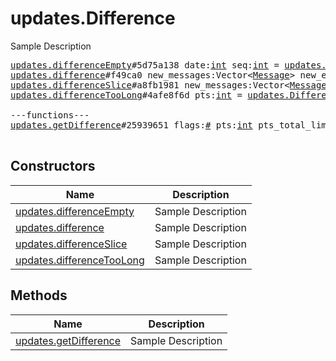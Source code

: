 # updates.Difference

Sample Description

<pre>
<a href="../constructor/updates.differenceEmpty.md">updates.differenceEmpty</a>#5d75a138 date:<a href="../type/int.md">int</a> seq:<a href="../type/int.md">int</a> = <a href="../type/updates.Difference.md">updates.Difference</a>;
<a href="../constructor/updates.difference.md">updates.difference</a>#f49ca0 new_messages:Vector&lt;<a href="../type/Message.md">Message</a>&gt; new_encrypted_messages:Vector&lt;<a href="../type/EncryptedMessage.md">EncryptedMessage</a>&gt; other_updates:Vector&lt;<a href="../type/Update.md">Update</a>&gt; chats:Vector&lt;<a href="../type/Chat.md">Chat</a>&gt; users:Vector&lt;<a href="../type/User.md">User</a>&gt; state:<a href="../type/updates.State.md">updates.State</a> = <a href="../type/updates.Difference.md">updates.Difference</a>;
<a href="../constructor/updates.differenceSlice.md">updates.differenceSlice</a>#a8fb1981 new_messages:Vector&lt;<a href="../type/Message.md">Message</a>&gt; new_encrypted_messages:Vector&lt;<a href="../type/EncryptedMessage.md">EncryptedMessage</a>&gt; other_updates:Vector&lt;<a href="../type/Update.md">Update</a>&gt; chats:Vector&lt;<a href="../type/Chat.md">Chat</a>&gt; users:Vector&lt;<a href="../type/User.md">User</a>&gt; intermediate_state:<a href="../type/updates.State.md">updates.State</a> = <a href="../type/updates.Difference.md">updates.Difference</a>;
<a href="../constructor/updates.differenceTooLong.md">updates.differenceTooLong</a>#4afe8f6d pts:<a href="../type/int.md">int</a> = <a href="../type/updates.Difference.md">updates.Difference</a>;

---functions---
<a href="../method/updates.getDifference.md">updates.getDifference</a>#25939651 flags:<a href="../type/#.md">#</a> pts:<a href="../type/int.md">int</a> pts_total_limit:flags.0?<a href="../type/int.md">int</a> date:<a href="../type/int.md">int</a> qts:<a href="../type/int.md">int</a> = <a href="../type/updates.Difference.md">updates.Difference</a>;

</pre>

## Constructors

| Name | Description |
|------|-------------|
| [updates.differenceEmpty](../constructor/updates.differenceEmpty.md) | Sample Description |
| [updates.difference](../constructor/updates.difference.md) | Sample Description |
| [updates.differenceSlice](../constructor/updates.differenceSlice.md) | Sample Description |
| [updates.differenceTooLong](../constructor/updates.differenceTooLong.md) | Sample Description |

## Methods

| Name | Description |
|------|-------------|
| [updates.getDifference](../method/updates.getDifference.md) | Sample Description |
